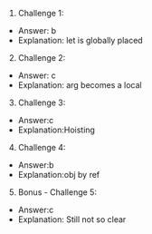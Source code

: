 1. Challenge 1:
  - Answer: b
  - Explanation: let is globally placed


2. Challenge 2:
  - Answer: c 
  - Explanation: arg becomes a local


3. Challenge 3:
  - Answer:c
  - Explanation:Hoisting


4. Challenge 4:
  - Answer:b
  - Explanation:obj by ref


5. Bonus - Challenge 5:
  - Answer:c
  - Explanation: Still not so clear
